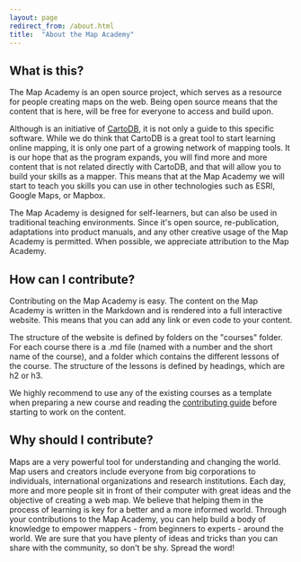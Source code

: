 ```yaml
---
layout: page
redirect_from: /about.html
title:  "About the Map Academy"
---
```

## What is this?

The Map Academy is an open source project, which serves as a resource for people creating maps on the web. Being open source means that the content that is here, will be free for everyone to access and build upon.

Although is an initiative of [CartoDB](http://cartodb.com), it is not only a guide to this specific software. While we do think that CartoDB is a great tool to start learning online mapping, it is only one part of a growing network of mapping tools. It is our hope that as the program expands, you will find more and more content that is not related directly with CartoDB, and that will allow you to build your skills as a mapper. This means that at the Map Academy we will start to teach you skills you can use in other technologies such as ESRI, Google Maps, or Mapbox. 

The Map Academy is designed for self-learners, but can also be used in traditional teaching environments. Since it's open source, re-publication, adaptations into product manuals, and any other creative usage of the Map Academy is permitted. When possible, we appreciate attribution to the Map Academy.


## How can I contribute?

Contributing on the Map Academy is easy. The content on the Map Academy is written in the Markdown and is rendered into a full interactive website. This means that you can add any link or even code to your content.

The structure of the website is defined by folders on the "courses" folder. For each course there is a .md file (named with a number and the short name of the course), and a folder which contains the different lessons of the course. The structure of the lessons is defined by headings, which are h2 or h3. 

We highly recommend to use any of the existing courses as a template when preparing a new course and reading the [contributing guide](http://github.com/CartoDB/academy/blob/gh-pages/CONTRIBUTING.md) before starting to work on the content.


## Why should I contribute?

Maps are a very powerful tool for understanding and changing the world. Map users and creators include everyone from big corporations to individuals, international organizations and research institutions. Each day, more and more people sit in front of their computer with  great ideas and the objective of creating a web map. We believe that helping them in the process of learning is key for a better and a more informed world. Through your contributions to the Map Academy, you can help build a body of knowledge to empower mappers - from beginners to experts - around the world. We are sure that you have plenty of ideas and tricks than you can share with the community, so don't be shy. Spread the word!
